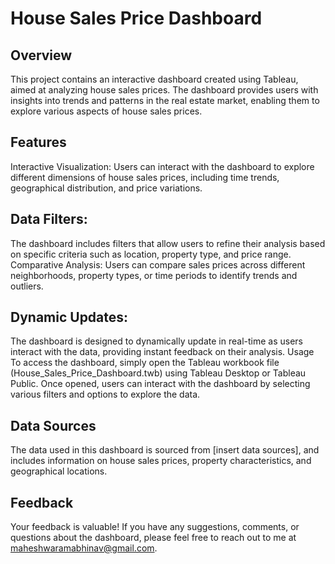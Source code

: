 # House Sales Price Dashboard
## Overview
This project contains an interactive dashboard created using Tableau, aimed at analyzing house sales prices. The dashboard provides users with insights into trends and patterns in the real estate market, enabling them to explore various aspects of house sales prices.

## Features
Interactive Visualization: Users can interact with the dashboard to explore different dimensions of house sales prices, including time trends, geographical distribution, and price variations.
## Data Filters: 
The dashboard includes filters that allow users to refine their analysis based on specific criteria such as location, property type, and price range.
Comparative Analysis: Users can compare sales prices across different neighborhoods, property types, or time periods to identify trends and outliers.
## Dynamic Updates: 
The dashboard is designed to dynamically update in real-time as users interact with the data, providing instant feedback on their analysis.
Usage
To access the dashboard, simply open the Tableau workbook file (House_Sales_Price_Dashboard.twb) using Tableau Desktop or Tableau Public. Once opened, users can interact with the dashboard by selecting various filters and options to explore the data.

## Data Sources
The data used in this dashboard is sourced from [insert data sources], and includes information on house sales prices, property characteristics, and geographical locations.

## Feedback
Your feedback is valuable! If you have any suggestions, comments, or questions about the dashboard, please feel free to reach out to me at maheshwaramabhinav@gmail.com.
